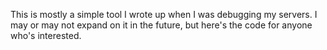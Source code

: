 
This is mostly a simple tool I wrote up when I was debugging my servers. I may or may not expand on it in the future, but here's the code for anyone who's interested.
